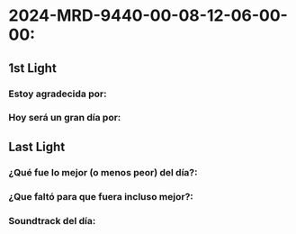

# 2024-MRD-9440-00-08-12-06-00-00:
## 1st Light
### Estoy agradecida por:
### Hoy será un gran día por:

## Last Light
### ¿Qué fue lo mejor (o menos peor) del día?:
### ¿Que faltó para que fuera incluso mejor?:
### Soundtrack del día:

